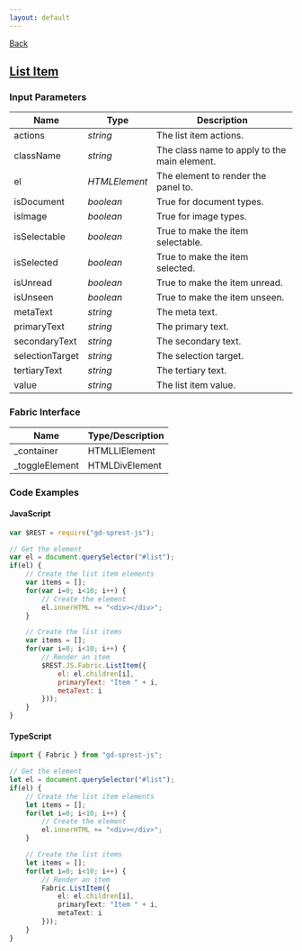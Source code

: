 ```yaml
---
layout: default
---
```

<div class="page-info" markdown="1">

[Back](/js/fabric)
## [List Item](https://dev.office.com/fabric-js/Components/ListItem/ListItem.html)

</div>

### Input Parameters

| Name | Type | Description |
| --- | --- | --- |
| actions | _string_ | The list item actions. |
| className | _string_ | The class name to apply to the main element. |
| el | _HTMLElement_ | The element to render the panel to. |
| isDocument | _boolean_ | True for document types. |
| isImage | _boolean_ | True for image types. |
| isSelectable | _boolean_ | True to make the item selectable. |
| isSelected | _boolean_ | True to make the item selected. |
| isUnread | _boolean_ | True to make the item unread. |
| isUnseen | _boolean_ | True to make the item unseen. |
| metaText | _string_ | The meta text. |
| primaryText | _string_ | The primary text. |
| secondaryText | _string_ | The secondary text. |
| selectionTarget | _string_ | The selection target. |
| tertiaryText | _string_ | The tertiary text. |
| value | _string_ | The list item value. |

### Fabric Interface

| Name | Type/Description |
| --- | --- |
| \_container | HTMLLIElement |
| \_toggleElement | HTMLDivElement |

### Code Examples
#### JavaScript
```js
var $REST = require("gd-sprest-js");

// Get the element
var el = document.querySelector("#list");
if(el) {
    // Create the list item elements
    var items = [];
    for(var i=0; i<10; i++) {
        // Create the element
        el.innerHTML += "<div></div>";
    }

    // Create the list items
    var items = [];
    for(var i=0; i<10; i++) {
        // Render an item
        $REST.JS.Fabric.ListItem({
            el: el.children[i],
            primaryText: "Item " + i,
            metaText: i
        }));
    }
}
```
#### TypeScript
```ts
import { Fabric } from "gd-sprest-js";

// Get the element
let el = document.querySelector("#list");
if(el) {
    // Create the list item elements
    let items = [];
    for(let i=0; i<10; i++) {
        // Create the element
        el.innerHTML += "<div></div>";
    }

    // Create the list items
    let items = [];
    for(let i=0; i<10; i++) {
        // Render an item
        Fabric.ListItem({
            el: el.children[i],
            primaryText: "Item " + i,
            metaText: i
        }));
    }
}
```